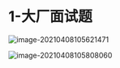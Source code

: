 # 1-大厂面试题

![image-20210408105621471](https://github.com/MrL5z2k0/zkNode/tree/main/images/image-20210408105621471.png)

![image-20210408105808060](https://github.com/MrL5z2k0/zkNode/tree/main/images/image-20210408105808060.png)